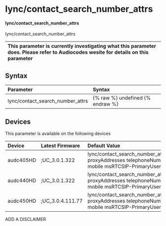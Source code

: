 ﻿---
description: lync/contact_search_number_attrs
search: false
---

# lync/contact_search_number_attrs

#### lync/contact_search_number_attrs

lync/contact_search_number_attrs


| This parameter is currently investigating what this parameter does. Please refer to Audiocodes wesite for details on this parameter | 
| :--- |

## Syntax
| Parameter | Syntax |
| :--- | :--- |
|lync/contact_search_number_attrs | {% raw %} undefined {% endraw %}|

## Devices
This parameter is available on the following devices

| Device | Latest Firmware | Default Value |
|:---|:---|:---|
| audc405HD | ;UC_3.0.1.322 | lync/contact_search_number_attrs=mail proxyAddresses telephoneNumber mobile msRTCSIP-PrimaryUserAddress 
| audc440HD | ;UC_3.0.1.322 | lync/contact_search_number_attrs=mail proxyAddresses telephoneNumber mobile msRTCSIP-PrimaryUserAddress 
| audc450HD | ;UC_3.0.4.111.77 | lync/contact_search_number_attrs=mail proxyAddresses telephoneNumber mobile msRTCSIP-PrimaryUserAddress 

ADD A DISCLAIMER
